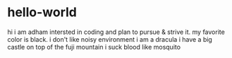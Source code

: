 # hello-world

hi i am adham intersted in coding and plan to pursue & strive it.
my favorite color is black.
i don't like noisy environment
i am a dracula
i have a big castle on top of the fuji mountain
i suck blood like mosquito
